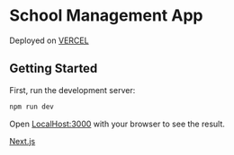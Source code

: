 # School Management App

Deployed on [VERCEL](https://school-app-mgmt.vercel.app/)

## Getting Started

First, run the development server:

```bash
npm run dev
```

Open [LocalHost:3000](http://localhost:3000) with your browser to see the result.

[Next.js](https://nextjs.org/learn)
